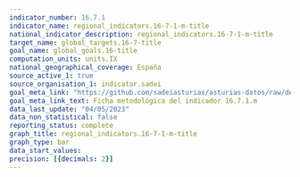 ```yaml
---
indicator_number: 16.7.1
indicator_name: regional_indicators.16-7-1-m-title
national_indicator_description: regional_indicators.16-7-1-m-title
target_name: global_targets.16-7-title
goal_name: global_goals.16-title
computation_units: units.IX
national_geographical_coverage: España
source_active_1: true
source_organisation_1: indicator.sadei
goal_meta_link: "https://github.com/sadeiasturias/asturias-datos/raw/develop/descargas/metodologia/16.7.1.m.pdf"
goal_meta_link_text: Ficha metodológica del indicador 16.7.1.m
data_last_update: "04/05/2023"
data_non_statistical: false
reporting_status: complete
graph_title: regional_indicators.16-7-1-m-title
graph_type: bar
data_start_values:  
precision: [{decimals: 2}]
---
```

